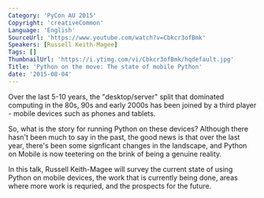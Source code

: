 ```yaml
---
Category: 'PyCon AU 2015'
Copyright: 'creativeCommon'
Language: 'English'
SourceUrl: 'https://www.youtube.com/watch?v=Cbkcr3ofBmk'
Speakers: [Russell Keith-Magee]
Tags: []
ThumbnailUrl: 'https://i.ytimg.com/vi/Cbkcr3ofBmk/hqdefault.jpg'
Title: 'Python on the move: The state of mobile Python'
date: '2015-08-04'
---
```

Over the last 5-10 years, the "desktop/server" split that dominated computing in the 80s, 90s and early 2000s has been joined by a third player - mobile devices such as phones and tablets.

So, what is the story for running Python on these devices? Although there hasn't been much to say in the past, the good news is that over the last year, there's been some signficant changes in the landscape, and Python on Mobile is now teetering on the brink of being a genuine reality.

In this talk, Russell Keith-Magee will survey the current state of using Python on mobile devices, the work that is currently being done, areas where more work is requried, and the prospects for the future.
